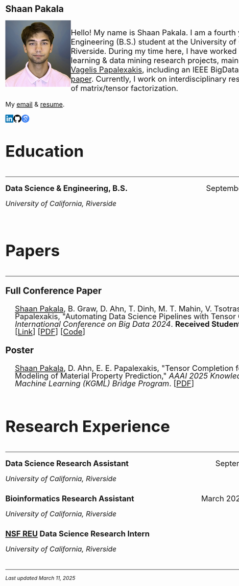 # Shaan Pakala

<!-- Google tag (gtag.js) -->
<script async src="https://www.googletagmanager.com/gtag/js?id=G-N4HHP6LBJ6"></script>
<script>
  window.dataLayer = window.dataLayer || [];
  function gtag(){dataLayer.push(arguments);}
  gtag('js', new Date());

  gtag('config', 'G-N4HHP6LBJ6');
</script>

<style>
  .container {
    width: 960px;
    margin: 0 auto;
    overflow: auto;
  }
</style>

<div class="container">

<img align="left" width="205" src="images/picture_of_me.jpg">
<p style="font-size: 24px;">
  Hello! My name is Shaan Pakala. I am a fourth year Data Science & Engineering (B.S.) student at the University of California, Riverside. During my time here, I have worked on various machine learning & data mining research projects, mainly with <a href="https://www.cs.ucr.edu/~epapalex/">Professor Vagelis Papalexakis</a>, including an IEEE BigData full conference <a href="https://ieeexplore.ieee.org/document/10825934">paper</a>. Currently, I work on interdisciplinary research applications of matrix/tensor factorization.

  <br clear="all">

</p>

<div style="margin-top 7px;">
  <p style="font-size: 20px;">
    My <a href="mailto:shaan.pakala@gmail.com">email</a> & <a href="https://shaanpakala.github.io/resume.pdf">resume</a>.
  </p>
</div>


<div style="margin-top 2px;">
  <a href="https://www.linkedin.com/in/shaan-pakala-b91024210/" target="_blank">
    <img align="left" width="25" height="25" src="images/linkedin_logo.png">
  </a>
  <a href="https://github.com/shaanpakala" target="_blank">
    <img align="left" width="25" height="25" src="images/git_logo.png">
  </a>
  <a href="https://scholar.google.com/citations?user=UjR-nicAAAAJ&hl=en&oi=ao" target="_blank">
    <img align="left" width="25" height="25" src="images/google_scholar.png">
  </a>
  <br>
</div>


<section id="Education">
<br>
  
<p style="font-size: 50px;"><b>Education</b></p>
<hr>
</section>

<p style="font-size: 24px; display: flex; justify-content: space-between; line-height: 1.0;">
  <span><b>Data Science & Engineering, B.S.</b></span>
  <span style="text-align: right;">September 2021 - June 2025</span>
</p>
<p style="font-size: 22px; line-height: 1.0;"><em>University of California, Riverside</em></p>

<br clear="all">

<section id="Papers">
<br>
<p style="font-size: 50px;"><b>Papers</b></p>
<hr>
</section>

<p style="font-size: 28px;"><b>Full Conference Paper</b></p>

<p style="font-size: 24px; display: flex; justify-content: space-between; line-height: 1.0; margin-left: 30px;">
  <span><u>Shaan Pakala</u>, B. Graw, D. Ahn, T. Dinh, M. T. Mahin, V. Tsotras, J. Chen, E. E. Papalexakis, "Automating Data Science Pipelines with Tensor Completion," <i>IEEE International Conference on Big Data 2024</i>. <b>Received Student Travel Award</b>. [<a href="https://ieeexplore.ieee.org/document/10825934">Link</a>] [<a href="https://arxiv.org/pdf/2410.06408">PDF</a>] [<a href="https://github.com/shaanpakala/STC_AutoML">Code</a>]</span>
</p>


<p style="font-size: 28px;"><b>Poster</b></p>

<p style="font-size: 24px; display: flex; justify-content: space-between; line-height: 1.0; margin-left: 30px;">
  <span><u>Shaan Pakala</u>, D. Ahn, E. E. Papalexakis, "Tensor Completion for Surrogate Modeling of Material Property Prediction," <i>AAAI 2025 Knowledge-Guided Machine Learning (KGML) Bridge Program</i>. [<a href="https://arxiv.org/pdf/2501.18137">PDF</a>]</span>
</p>

<section id="Experience">
<br>
<p style="font-size: 50px;"><b>Research Experience</b></p>
<hr>
</section>

<p style="font-size: 24px; display: flex; justify-content: space-between; line-height: 1.0;">
  <span><b>Data Science Research Assistant</b></span>
  <span style="text-align: right;">September 2024 - Present</span>
</p>
<p style="font-size: 22px; line-height: 1.0;"><em>University of California, Riverside</em></p>

<p style="font-size: 24px; display: flex; justify-content: space-between; line-height: 1.0; margin-top: 40px;">
  <span><b>Bioinformatics Research Assistant</b></span>
  <span style="text-align: right;">March 2024 - December 2024</span>
</p>
<p style="font-size: 22px; line-height: 1.0;"><em>University of California, Riverside</em></p>

<p style="font-size: 24px; display: flex; justify-content: space-between; line-height: 1.0; margin-top: 40px;">
  <span><b><a href="https://www.nsf.gov/awardsearch/showAward?AWD_ID=2244480&HistoricalAwards=false">NSF REU</a> Data Science Research Intern</b></span>
  <span style="text-align: right;">Summer 2024</span>
</p>
<p style="font-size: 22px; line-height: 1.0;"><em>University of California, Riverside</em></p>

<br clear="all">


<hr>
<p style="font-size: 16px;"><i>Last updated March 11, 2025</i></p>


</div>
